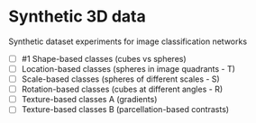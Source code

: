 # Synthetic 3D data
Synthetic dataset experiments for image classification networks
- [ ] #1 Shape-based classes (cubes vs spheres)
- [ ] Location-based classes (spheres in image quadrants - T)
- [ ] Scale-based classes (spheres of different scales - S)
- [ ] Rotation-based classes (cubes at different angles - R)
- [ ] Texture-based classes A (gradients)
- [ ]  Texture-based classes B (parcellation-based contrasts)
